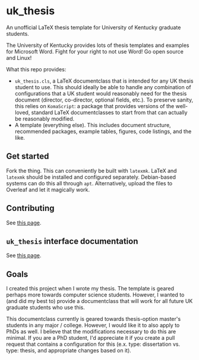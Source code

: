# uk_thesis

An unofficial LaTeX thesis template for University of Kentucky graduate students.

The University of Kentucky provides lots of thesis templates and examples for Microsoft Word. Fight for your right to not use Word! Go open source and Linux!

What this repo provides:

- `uk_thesis.cls`, a LaTeX documentclass that is intended for any UK thesis student to use. This should ideally be able to handle any combination of configurations that a UK student would reasonably need for the thesis document (director, co-director, optional fields, etc.). To preserve sanity, this relies on `KomaScript`\: a package that provides versions of the well-loved, standard LaTeX documentclasses to start from that can actually be reasonably modified.
- A template (everything else). This includes document structure, recommended packages, example tables, figures, code listings, and the like.

## Get started

Fork the thing. This can conveniently be built with `latexmk`. LaTeX and `latexmk` should be installed and configured separately. Debian-based systems can do this all through `apt`. Alternatively, upload the files to Overleaf and let it magically work.

## Contributing

See [this page](CONTRIBUTING.md).

## `uk_thesis` interface documentation

See [this page](docs/uk_thesis_interface.md).

## Goals

I created this project when I wrote my thesis. The template is geared perhaps more towards computer science students. However, I wanted to (and did my best to) provide a documentclass that will work for all future UK graduate students who use this. 

This documentclass currently is geared towards thesis-option master's students in any major / college. However, I would like it to also apply to PhDs as well. I believe that the modifications necessary to do this are minimal. If you are a PhD student, I'd appreciate it if you create a pull request that contains a configuration for this (e.x. type: dissertation vs. type: thesis, and appropriate changes based on it).